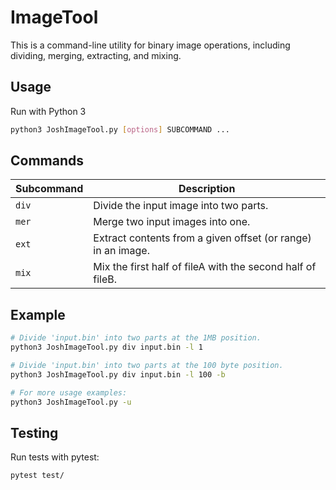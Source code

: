 # ImageTool

This is a command-line utility for binary image operations, including dividing, merging, extracting, and mixing.

## Usage
Run with Python 3

```bash
python3 JoshImageTool.py [options] SUBCOMMAND ...
```

## Commands

| Subcommand | Description                                                  |
|------------|--------------------------------------------------------------|
| `div`      | Divide the input image into two parts.                       |
| `mer`      | Merge two input images into one.                             |
| `ext`      | Extract contents from a given offset (or range) in an image. |
| `mix`      | Mix the first half of fileA with the second half of fileB.   |

## Example

```bash
# Divide 'input.bin' into two parts at the 1MB position.
python3 JoshImageTool.py div input.bin -l 1

# Divide 'input.bin' into two parts at the 100 byte position.
python3 JoshImageTool.py div input.bin -l 100 -b

# For more usage examples:
python3 JoshImageTool.py -u
```

## Testing

Run tests with pytest:

```bash
pytest test/
```
